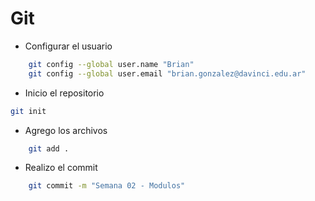 # Git

- Configurar el usuario
``` bash
    git config --global user.name "Brian"
    git config --global user.email "brian.gonzalez@davinci.edu.ar"
```

- Inicio el repositorio
``` bash
git init
```
- Agrego los archivos

``` bash
    git add .
```

- Realizo el commit

``` bash
    git commit -m "Semana 02 - Modulos"
```